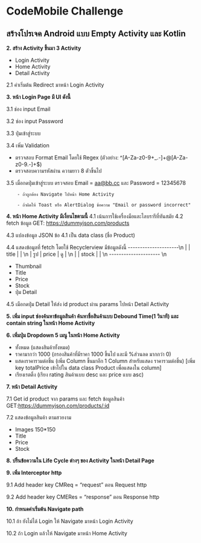 # CodeMobile Challenge

## สร้างโปรเจค Android แบบ Empty Activity และ Kotlin
<b>2. สร้าง Activity ขึ้นมา 3 Activity</b>
 - Login Activity
 - Home Activity
 - Detail Activity

2.1 ค่าเริ่มต้น Redirect มาหน้า Login Activity

<b>3. หน้า Login Page มี UI ดังนี้</b>

3.1 ช่อง input Email

3.2 ช่อง input Password

3.3 ปุ่มเข้าสู่ระบบ

3.4 เพิ่ม Validation

- ตรวจสอบ Format Email โดยใช้ Regex (ตัวอย่าง: ^[A-Za-z0-9+_.-]+@[A-Za-z0-9.-]+$)
- ตรวจสอบความรหัสผ่าน ความยาว 8 ตัวขึ้นไป
  
3.5 เมื่อกดปุ่มเข้าสู่ระบบ ตรวจสอบ Email = aa@bb.cc และ Password = 12345678 

        - ถ้าถูกต้อง Navigate ไปหน้า Home Activity
         
        - ถ้าผิดให้ Toast หรือ AlertDialog ข้อความ "Email or password incorrect"

<b>4. หน้า Home Activity มีเงื่อนไขตามนี้</b>
4.1 เน้นการใช้เครื่องมือและไลบรารีที่ทันสมัย
4.2 fetch ข้อมูล GET: https://dummyjson.com/products 

4.3 แปลงข้อมูล JSON ข้อ 4.1 เป็น data class (ชื่อ Product) 

4.4 แสดงข้อมูลที่ fetch โดยใช้ Recyclerview มีข้อมูลดังนี้
  ---------------------\n
  |    | title    |    | \n
  | รูป | price    | ดู  | \n
  |    | stock    |    | \n
  --------------------- \n
  - Thumbnail
  - Title
  - Price
  - Stock
  - ปุ่ม Detail

4.5 เมือกดปุ่ม Detail ให้ส่ง id product ผ่าน params ไปหน้า Detail Activity
 
<b>5. เพิ่ม input ช่องค้นหาข้อมูลสินค้า ค้นหาชื่อสินค้าแบบ Debound Time(1 วินาที) และ contain string ในหน้า Home Activity</b>

<b>6. เพิ่มปุ่ม Dropdown 5 เมนู ในหน้า Home Activity</b>
  - ทั้งหมด (แสดงสินค้าทั้งหมด)
  - ราคามากว่า 1000 (กรองสินค้าที่มีราคา 1000 ขึ้นไป และมี %ส่วนลด มากกว่า 0) 
  - แสดงราคารวมต่อชิ้น (เพิ่ม Column ขึ้นมาอีก 1 Column สำหรับแสดง ราคารวมต่อชิ้น) [เพิ่ม key totalPrice เข้าไปใน data class Product เพื่อแสดงใน column]
  - เรียงเรตติ้ง (เรียง rating สินค้าแบบ desc และ price แบบ asc)  
 
<b>7. หน้า Detail Activity</b>

7.1 Get id product จาก params และ fetch ข้อมูลสินค้า GET:https://dummyjson.com/products/:id   

7.2 แสดงข้อมูลสินค้า ตามสวยงาม
  - Images 150*150
  - Title
  - Price
  - Stock
  
<b>8. ปริ้นข้อความใน Life Cycle ต่างๆ ของ Activity ในหน้า Detail Page </b>

<b>9. เพิ่ม Interceptor http</b>

9.1 Add header key CMReq = “request” ตอน Request http

9.2 Add header key CMERes = “response” ตอน Response http
 
<b>10. กำหนดค่าเริ่มต้น Navigate path</b>

10.1 ถ้า ยังไม่ได้ Login ให้ Navigate มาหน้า Login Activity

10.2 ถ้า Login แล้วให้ Navigate มาหน้า Home Activity
 
